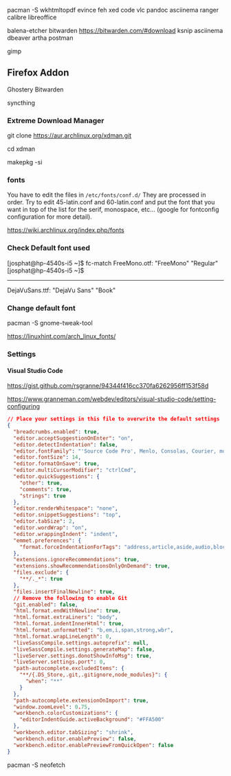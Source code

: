 
pacman -S wkhtmltopdf evince feh xed code vlc pandoc asciinema ranger calibre libreoffice



balena-etcher
bitwarden    https://bitwarden.com/#download
ksnip
asciinema
dbeaver
artha
postman

gimp

## Firefox Addon
Ghostery
Bitwarden


syncthing

### Extreme Download Manager
git clone https://aur.archlinux.org/xdman.git


cd xdman

makepkg -si

### fonts

You have to edit the files in `/etc/fonts/conf.d/` They are processed in order. Try to edit  45-latin.conf and  60-latin.conf and put the font that you want in top of the list for the serif, monospace, etc... (google for fontconfig configuration for more detail).

https://wiki.archlinux.org/index.php/fonts

### Check Default font used
[josphat@hp-4540s-i5 ~]$ fc-match
FreeMono.otf: "FreeMono" "Regular"
[josphat@hp-4540s-i5 ~]$ 

---
DejaVuSans.ttf: "DejaVu Sans" "Book"

### Change default font

pacman -S gnome-tweak-tool

https://linuxhint.com/arch_linux_fonts/


### Settings

#### Visual Studio Code
https://gist.github.com/rsgranne/94344f416cc370fa6262956ff153f58d


https://www.granneman.com/webdev/editors/visual-studio-code/setting-configuring

```json
// Place your settings in this file to overwrite the default settings
{
  "breadcrumbs.enabled": true,
  "editor.acceptSuggestionOnEnter": "on",
  "editor.detectIndentation": false,
  "editor.fontFamily": "'Source Code Pro', Menlo, Consolas, Courier, monospace",
  "editor.fontSize": 14,
  "editor.formatOnSave": true,
  "editor.multiCursorModifier": "ctrlCmd",
  "editor.quickSuggestions": {
    "other": true,
    "comments": true,
    "strings": true
  },
  "editor.renderWhitespace": "none",
  "editor.snippetSuggestions": "top",
  "editor.tabSize": 2,
  "editor.wordWrap": "on",
  "editor.wrappingIndent": "indent",
  "emmet.preferences": {
    "format.forceIndentationForTags": "address,article,aside,audio,blockquote,body,canvas,div,dl,fieldset,figcaption,figure,footer,form,head,header,iframe,main,map,nav,object,ol,p,pre,section,style,table,tbody,td,tfoot,th,thead,tr,ul,video"
  },
  "extensions.ignoreRecommendations": true,
  "extensions.showRecommendationsOnlyOnDemand": true,
  "files.exclude": {
    "**/._*": true
  },
  "files.insertFinalNewline": true,
  // Remove the following to enable Git
  "git.enabled": false,
  "html.format.endWithNewline": true,
  "html.format.extraLiners": "body",
  "html.format.indentInnerHtml": true,
  "html.format.unformatted": "b,em,i,span,strong,wbr",
  "html.format.wrapLineLength": 0,
  "liveSassCompile.settings.autoprefix": null,
  "liveSassCompile.settings.generateMap": false,
  "liveServer.settings.donotShowInfoMsg": true,
  "liveServer.settings.port": 0,
  "path-autocomplete.excludedItems": {
    "**/{.DS_Store,.git,.gitignore,node_modules}": {
      "when": "**"
    }
  },
  "path-autocomplete.extensionOnImport": true,
  "window.zoomLevel": 0.75,
  "workbench.colorCustomizations": {
    "editorIndentGuide.activeBackground": "#FFA500"
  },
  "workbench.editor.tabSizing": "shrink",
  "workbench.editor.enablePreview": false,
  "workbench.editor.enablePreviewFromQuickOpen": false
}
```


pacman -S neofetch

